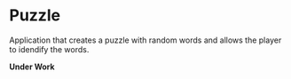 # Puzzle

Application that creates a puzzle with random words and allows the player to idendify the words.

____________Under Work____________
